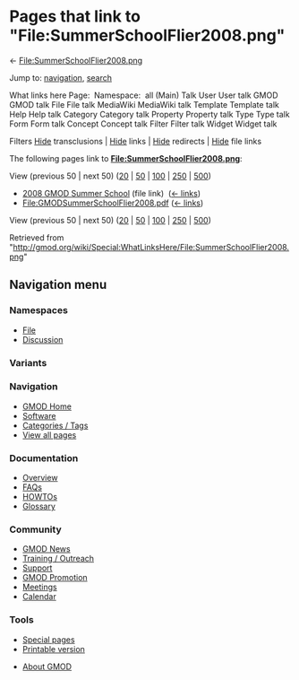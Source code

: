 <div id="mw-page-base" class="noprint">

</div>

<div id="mw-head-base" class="noprint">

</div>

<div id="content" class="mw-body" role="main">

<span id="top"></span>

<div id="mw-js-message" style="display:none;">

</div>



# <span dir="auto">Pages that link to "File:SummerSchoolFlier2008.png"</span>

<div id="bodyContent">

<div id="contentSub">

←
[File:SummerSchoolFlier2008.png](/wiki/File:SummerSchoolFlier2008.png "File:SummerSchoolFlier2008.png")

</div>

<div id="jump-to-nav" class="mw-jump">

Jump to: [navigation](#mw-navigation), [search](#p-search)

</div>

<div id="mw-content-text">

What links here Page:  Namespace:  all (Main) Talk User User talk GMOD
GMOD talk File File talk MediaWiki MediaWiki talk Template Template talk
Help Help talk Category Category talk Property Property talk Type Type
talk Form Form talk Concept Concept talk Filter Filter talk Widget
Widget talk

Filters
[Hide](/mediawiki/index.php?title=Special:WhatLinksHere/File:SummerSchoolFlier2008.png&hidetrans=1 "Special:WhatLinksHere/File:SummerSchoolFlier2008.png")
transclusions \|
[Hide](/mediawiki/index.php?title=Special:WhatLinksHere/File:SummerSchoolFlier2008.png&hidelinks=1 "Special:WhatLinksHere/File:SummerSchoolFlier2008.png")
links \|
[Hide](/mediawiki/index.php?title=Special:WhatLinksHere/File:SummerSchoolFlier2008.png&hideredirs=1 "Special:WhatLinksHere/File:SummerSchoolFlier2008.png")
redirects \|
[Hide](/mediawiki/index.php?title=Special:WhatLinksHere/File:SummerSchoolFlier2008.png&hideimages=1 "Special:WhatLinksHere/File:SummerSchoolFlier2008.png")
file links

The following pages link to
**[File:SummerSchoolFlier2008.png](/wiki/File:SummerSchoolFlier2008.png "File:SummerSchoolFlier2008.png")**:

View (previous 50 \| next 50)
([20](/mediawiki/index.php?title=Special:WhatLinksHere/File:SummerSchoolFlier2008.png&limit=20 "Special:WhatLinksHere/File:SummerSchoolFlier2008.png")
\|
[50](/mediawiki/index.php?title=Special:WhatLinksHere/File:SummerSchoolFlier2008.png&limit=50 "Special:WhatLinksHere/File:SummerSchoolFlier2008.png")
\|
[100](/mediawiki/index.php?title=Special:WhatLinksHere/File:SummerSchoolFlier2008.png&limit=100 "Special:WhatLinksHere/File:SummerSchoolFlier2008.png")
\|
[250](/mediawiki/index.php?title=Special:WhatLinksHere/File:SummerSchoolFlier2008.png&limit=250 "Special:WhatLinksHere/File:SummerSchoolFlier2008.png")
\|
[500](/mediawiki/index.php?title=Special:WhatLinksHere/File:SummerSchoolFlier2008.png&limit=500 "Special:WhatLinksHere/File:SummerSchoolFlier2008.png"))

- [2008 GMOD Summer
  School](/wiki/2008_GMOD_Summer_School "2008 GMOD Summer School") (file
  link) ‎ <span class="mw-whatlinkshere-tools">([←
  links](/mediawiki/index.php?title=Special:WhatLinksHere&target=2008+GMOD+Summer+School "Special:WhatLinksHere"))</span>
- [File:GMODSummerSchoolFlier2008.pdf](/wiki/File:GMODSummerSchoolFlier2008.pdf "File:GMODSummerSchoolFlier2008.pdf")
  ‎ <span class="mw-whatlinkshere-tools">([←
  links](/mediawiki/index.php?title=Special:WhatLinksHere&target=File%3AGMODSummerSchoolFlier2008.pdf "Special:WhatLinksHere"))</span>

View (previous 50 \| next 50)
([20](/mediawiki/index.php?title=Special:WhatLinksHere/File:SummerSchoolFlier2008.png&limit=20 "Special:WhatLinksHere/File:SummerSchoolFlier2008.png")
\|
[50](/mediawiki/index.php?title=Special:WhatLinksHere/File:SummerSchoolFlier2008.png&limit=50 "Special:WhatLinksHere/File:SummerSchoolFlier2008.png")
\|
[100](/mediawiki/index.php?title=Special:WhatLinksHere/File:SummerSchoolFlier2008.png&limit=100 "Special:WhatLinksHere/File:SummerSchoolFlier2008.png")
\|
[250](/mediawiki/index.php?title=Special:WhatLinksHere/File:SummerSchoolFlier2008.png&limit=250 "Special:WhatLinksHere/File:SummerSchoolFlier2008.png")
\|
[500](/mediawiki/index.php?title=Special:WhatLinksHere/File:SummerSchoolFlier2008.png&limit=500 "Special:WhatLinksHere/File:SummerSchoolFlier2008.png"))

</div>

<div class="printfooter">

Retrieved from
"<http://gmod.org/wiki/Special:WhatLinksHere/File:SummerSchoolFlier2008.png>"

</div>

<div id="catlinks" class="catlinks catlinks-allhidden">

</div>

<div class="visualClear">

</div>

</div>

</div>

<div id="mw-navigation">

## Navigation menu

<div id="mw-head">



<div id="left-navigation">

<div id="p-namespaces" class="vectorTabs" role="navigation"
aria-labelledby="p-namespaces-label">

### Namespaces

- <span id="ca-nstab-image"><a href="/wiki/File:SummerSchoolFlier2008.png" accesskey="c"
  title="View the file page [c]">File</a></span>
- <span id="ca-talk"><a
  href="/mediawiki/index.php?title=File_talk:SummerSchoolFlier2008.png&amp;action=edit&amp;redlink=1"
  accesskey="t"
  title="Discussion about the content page [t]">Discussion</a></span>

</div>

<div id="p-variants" class="vectorMenu emptyPortlet" role="navigation"
aria-labelledby="p-variants-label">

### 

### Variants[](#)

<div class="menu">

</div>

</div>

</div>





</div>

</div>

</div>

<div id="mw-panel">

<div id="p-logo" role="banner">

<a href="/wiki/Main_Page"
style="background-image: url(http://gmod.org/images/GMOD-cogs.png);"
title="Visit the main page"></a>

</div>

<div id="p-Navigation" class="portal" role="navigation"
aria-labelledby="p-Navigation-label">

### Navigation

<div class="body">

- <span id="n-GMOD-Home">[GMOD Home](/wiki/Main_Page)</span>
- <span id="n-Software">[Software](/wiki/GMOD_Components)</span>
- <span id="n-Categories-.2F-Tags">[Categories /
  Tags](/wiki/Categories)</span>
- <span id="n-View-all-pages">[View all
  pages](/wiki/Special:AllPages)</span>

</div>

</div>

<div id="p-Documentation" class="portal" role="navigation"
aria-labelledby="p-Documentation-label">

### Documentation

<div class="body">

- <span id="n-Overview">[Overview](/wiki/Overview)</span>
- <span id="n-FAQs">[FAQs](/wiki/Category:FAQ)</span>
- <span id="n-HOWTOs">[HOWTOs](/wiki/Category:HOWTO)</span>
- <span id="n-Glossary">[Glossary](/wiki/Glossary)</span>

</div>

</div>

<div id="p-Community" class="portal" role="navigation"
aria-labelledby="p-Community-label">

### Community

<div class="body">

- <span id="n-GMOD-News">[GMOD News](/wiki/GMOD_News)</span>
- <span id="n-Training-.2F-Outreach">[Training /
  Outreach](/wiki/Training_and_Outreach)</span>
- <span id="n-Support">[Support](/wiki/Support)</span>
- <span id="n-GMOD-Promotion">[GMOD
  Promotion](/wiki/GMOD_Promotion)</span>
- <span id="n-Meetings">[Meetings](/wiki/Meetings)</span>
- <span id="n-Calendar">[Calendar](/wiki/Calendar)</span>

</div>

</div>

<div id="p-tb" class="portal" role="navigation"
aria-labelledby="p-tb-label">

### Tools

<div class="body">

- <span id="t-specialpages"><a href="/wiki/Special:SpecialPages" accesskey="q"
  title="A list of all special pages [q]">Special pages</a></span>
- <span id="t-print"><a
  href="/mediawiki/index.php?title=Special:WhatLinksHere/File:SummerSchoolFlier2008.png&amp;printable=yes"
  rel="alternate" accesskey="p"
  title="Printable version of this page [p]">Printable version</a></span>

</div>

</div>

</div>

</div>

<div id="footer" role="contentinfo">

- <span id="footer-places-about">[About
  GMOD](/wiki/GMOD:About "GMOD:About")</span>

<!-- -->






</div>
